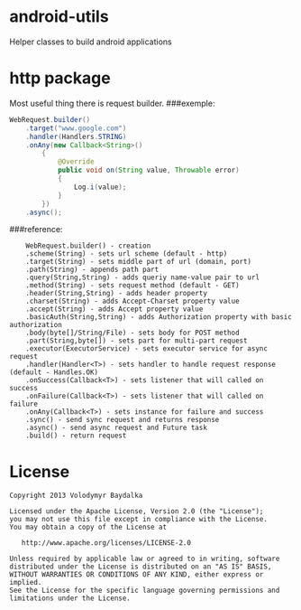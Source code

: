 android-utils
=============

Helper classes to build android applications

http package
=============
Most useful thing there is request builder.
###exemple: 
```java
WebRequest.builder()
	.target("www.google.com")
	.handler(Handlers.STRING)
	.onAny(new Callback<String>()
		{ 
			@Override
			public void on(String value, Throwable error)
			{
				Log.i(value);
			}
		})
	.async();
```
###reference:
```
	WebRequest.builder() - creation
	.scheme(String) - sets url scheme (default - http)
	.target(String) - sets middle part of url (domain, port)
	.path(String) - appends path part
	.query(String,String) - adds queriy name-value pair to url
	.method(String) - sets request method (default - GET)
	.header(String,String) - adds header property
	.charset(String) - adds Accept-Charset property value
	.accept(String) - adds Accept property value
	.basicAuth(String,String) - adds Authorization property with basic authorization
	.body(byte[]/String/File) - sets body for POST method
	.part(String,byte[]) - sets part for multi-part request
	.executor(ExecutorService) - sets executor service for async request
	.handler(Handler<T>) - sets handler to handle request response (default - Handles.OK)
	.onSuccess(Callback<T>) - sets listener that will called on success 
	.onFailure(Callback<T>) - sets listener that will called on failure 
	.onAny(Callback<T>) - sets instance for failure and success
	.sync() - send sync request and returns response
	.async() - send async request and Future task
	.build() - return request 
```

License
=======

    Copyright 2013 Volodymyr Baydalka

    Licensed under the Apache License, Version 2.0 (the "License");
    you may not use this file except in compliance with the License.
    You may obtain a copy of the License at

       http://www.apache.org/licenses/LICENSE-2.0

    Unless required by applicable law or agreed to in writing, software
    distributed under the License is distributed on an "AS IS" BASIS,
    WITHOUT WARRANTIES OR CONDITIONS OF ANY KIND, either express or implied.
    See the License for the specific language governing permissions and
    limitations under the License.